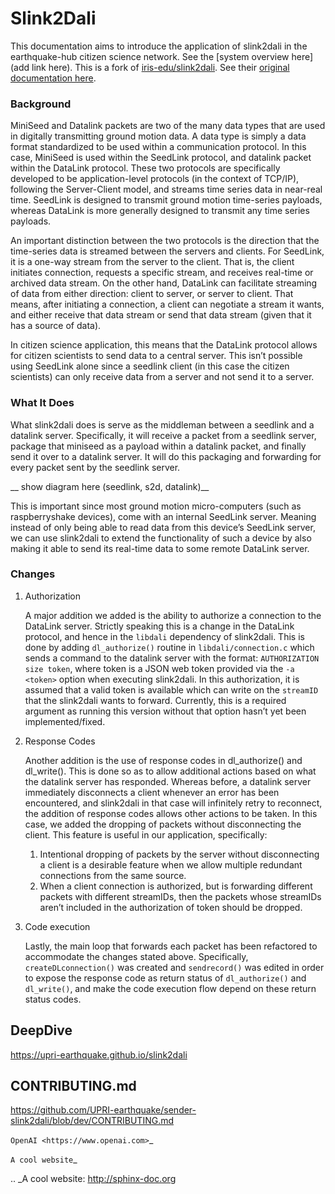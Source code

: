 Slink2Dali
================

This documentation aims to introduce the application of slink2dali in the earthquake-hub citizen science network. See the [system overview here](add link here). This is a fork of [iris-edu/slink2dali](https://github.com/iris-edu/slink2dali). See their [original documentation here](https://github.com/iris-edu/slink2dali/blob/main/doc/slink2dali.md).

### Background

MiniSeed and Datalink packets are two of the many data types that are used in digitally transmitting ground motion data.  A data type is simply a data format standardized to be used within a communication protocol. In this case, MiniSeed is used within the SeedLink protocol, and datalink packet within the DataLink protocol. These two protocols are specifically developed to be application-level protocols (in the context of TCP/IP), following the Server-Client model, and streams time series data in near-real time. SeedLink is designed to transmit ground motion time-series payloads, whereas DataLink is more generally designed to transmit any time series payloads.

An important distinction between the two protocols is the direction that the time-series data is streamed between the servers and clients. For SeedLink, it is a one-way stream from the server to the client. That is, the client initiates connection, requests a specific stream, and receives real-time or archived data stream. On the other hand, DataLink can facilitate streaming of data from either direction: client to server, or server to client. That means, after initiating a connection, a client can negotiate a stream it wants, and either receive that data stream or send that data stream (given that it has a source of data).

In citizen science application, this means that the DataLink protocol allows for citizen scientists to send data to a central server. This isn’t possible using SeedLink alone since a seedlink client (in this case the citizen scientists) can only receive data from a server and not send it to a server.

### What It Does

What slink2dali does is serve as the middleman between a seedlink and a datalink server. Specifically, it will receive a packet from a seedlink server, package that miniseed as a payload within a datalink packet, and finally send it over to a datalink server. It will do this packaging and forwarding for every packet sent by the seedlink server.

__ show diagram here (seedlink, s2d, datalink)__

This is important since most ground motion micro-computers (such as raspberryshake devices), come with an internal SeedLink server. Meaning instead of only being able to read data from this device’s SeedLink server, we can use slink2dali to extend the functionality of such a device by also making it able to send its real-time data to some remote DataLink server.

### Changes

1. Authorization

   A major addition we added is the ability to authorize a connection to the DataLink server. Strictly speaking this is a change in the DataLink protocol, and hence in the `libdali` dependency of slink2dali. This is done by adding `dl_authorize()` routine in `libdali/connection.c` which sends a command to the datalink server with the format: `AUTHORIZATION size token`, where token is a JSON web token provided via the `-a <token>` option when executing slink2dali. In this authorization, it is assumed that a valid token is available which can write on the `streamID` that the slink2dali wants to forward. Currently, this is a required argument as running this version without that option hasn’t yet been implemented/fixed.

2. Response Codes

   Another addition is the use of response codes in dl_authorize() and dl_write(). This is done so as to allow additional actions based on what the datalink server has responded. Whereas before, a datalink server immediately disconnects a client whenever an error has been encountered, and slink2dali in that case will infinitely retry to reconnect, the addition of response codes allows other actions to be taken. In this case, we added the dropping of packets without disconnecting the client. This feature is useful in our application, specifically:
    1. Intentional dropping of packets by the server without disconnecting a client is a desirable feature when we allow multiple redundant connections from the same source.
    2. When a client connection is authorized, but is forwarding different packets with different streamIDs, then the packets whose streamIDs aren’t included in the authorization of token should be dropped.

3. Code execution

   Lastly, the main loop that forwards each packet has been refactored to accommodate the changes stated above. Specifically, `createDLconnection()` was created and `sendrecord()` was edited in order to expose the response code as return status of `dl_authorize()` and `dl_write()`, and make the code execution flow depend on these return status codes.

## DeepDive
https://upri-earthquake.github.io/slink2dali

## CONTRIBUTING.md
https://github.com/UPRI-earthquake/sender-slink2dali/blob/dev/CONTRIBUTING.md

`OpenAI <https://www.openai.com>`_

`A cool website`_

.. _A cool website: http://sphinx-doc.org
